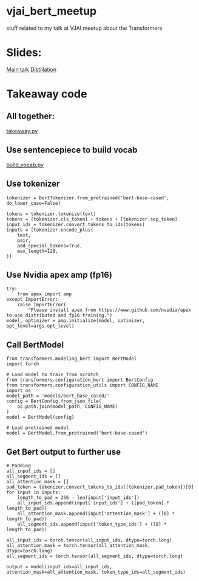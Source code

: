 # vjai_bert_meetup
stuff related to my talk at VJAI meetup about the Transformers

# Slides:
[Main talk](https://github.com/anhnt170489/vjai_bert_meetup/blob/master/Transformers%40VJAI.pdf)
[Distillation](https://github.com/anhnt170489/vjai_bert_meetup/blob/master/Distilling%20Bert%40AIST.pdf)

# Takeaway code
## All together:
[takeaway.py](https://github.com/anhnt170489/vjai_bert_meetup/blob/master/takeaway.py)

## Use sentencepiece to build vocab
[build_vocab.py](https://github.com/anhnt170489/vjai_bert_meetup/blob/master/build_vocab.py)

## Use tokenizer
```
tokenizer = BertTokenizer.from_pretrained('bert-base-cased', do_lower_case=False)

tokens = tokenizer.tokenize(text)
tokens = [tokenizer.cls_token] + tokens + [tokenizer.sep_token]
input_ids = tokenizer.convert_tokens_to_ids(tokens)
inputs = [tokenizer.encode_plus(
    text,
    pair,
    add_special_tokens=True,
    max_length=128,
)]
```

## Use Nvidia apex amp (fp16)
```
try:
    from apex import amp
except ImportError:
    raise ImportError(
        "Please install apex from https://www.github.com/nvidia/apex to use distributed and fp16 training.")
model, optimizer = amp.initialize(model, optimizer, opt_level=args.opt_level)
```

## Call BertModel
```
from transformers.modeling_bert import BertModel
import torch

# Load model to train from scratch
from transformers.configuration_bert import BertConfig
from transformers.configuration_utils import CONFIG_NAME
import os
model_path = 'models/bert_base_cased/'
config = BertConfig.from_json_file(
    os.path.join(model_path, CONFIG_NAME)
)
model = BertModel(config)

# Load pretrained model
model = BertModel.from_pretrained('bert-base-cased')
```

## Get Bert output to further use
```
# Padding
all_input_ids = []
all_segment_ids = []
all_attention_mask = []
pad_token = tokenizer.convert_tokens_to_ids([tokenizer.pad_token])[0]
for input in inputs:
    length_to_pad = 256 - len(input['input_ids'])
    all_input_ids.append(input['input_ids'] + ([pad_token] * length_to_pad))
    all_attention_mask.append(input['attention_mask'] + ([0] * length_to_pad))
    all_segment_ids.append(input['token_type_ids'] + ([0] * length_to_pad))

all_input_ids = torch.tensor(all_input_ids, dtype=torch.long)
all_attention_mask = torch.tensor(all_attention_mask, dtype=torch.long)
all_segment_ids = torch.tensor(all_segment_ids, dtype=torch.long)

output = model(input_ids=all_input_ids, attention_mask=all_attention_mask, token_type_ids=all_segment_ids)
```
